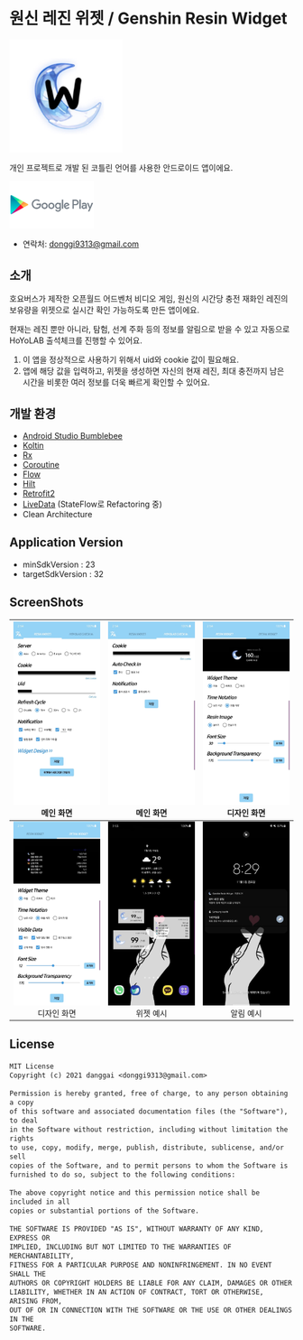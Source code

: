 # 원신 레진 위젯 / Genshin Resin Widget

<img src="./assets/icon.jpg?raw=true" width="200" height="200">



개인 프로젝트로 개발 된 코틀린 언어를 사용한 안드로이드 앱이에요.

[<img src = "./assets/google-play-logo.png" width="150px">](https://play.google.com/store/apps/details?id=danggai.app.parcelwhere)

- 연락처: donggi9313@gmail.com



## 소개

호요버스가 제작한 오픈월드 어드벤처 비디오 게임, 원신의 시간당 충전 재화인 레진의 보유량을 위젯으로 실시간 확인 가능하도록 만든 앱이에요.

현재는 레진 뿐만 아니라, 탐험, 선계 주화 등의 정보를 알림으로 받을 수 있고 자동으로 HoYoLAB 출석체크를 진행할 수 있어요.

1. 이 앱을 정상적으로 사용하기 위해서 uid와 cookie 값이 필요해요.
2. 앱에 해당 값을 입력하고, 위젯을 생성하면 자신의 현재 레진, 최대 충전까지 남은 시간을 비롯한 여러 정보를 더욱 빠르게 확인할 수 있어요.



## 개발 환경

- [Android Studio Bumblebee](https://developer.android.com/studio/intro)
- [Koltin](https://developer.android.com/kotlin)
- [Rx](https://reactivex.io/)
- [Coroutine](https://developer.android.com/kotlin/coroutines?hl=ko)
- [Flow](https://developer.android.com/kotlin/flow?hl=ko)
- [Hilt](https://dagger.dev/hilt/)
- [Retrofit2](https://square.github.io/retrofit/)
- [LiveData](https://developer.android.com/topic/libraries/architecture/livedata?hl=ko) (StateFlow로 Refactoring 중)
- Clean Architecture



## Application Version

- minSdkVersion : 23
- targetSdkVersion : 32





## ScreenShots



| ![screenshot_00.jpg](./assets/00.jpg?raw=true)<br /><center>메인 화면</center> | ![screenshot_01.jpg](./assets/01.jpg?raw=true)<br /><center>메인 화면</center> | ![screenshot_02.jpg](./assets/02.jpg?raw=true)<br /><center>디자인 화면</center> |
| ------------------------------------------------------------ | ------------------------------------------------------------ | ------------------------------------------------------------ |
| ![screenshot_00.jpg](./assets/03.jpg?raw=true)<br /><center>디자인 화면</center> | ![screenshot_01.jpg](./assets/04.jpg?raw=true)<br /><center>위젯 예시</center> | ![screenshot_02.jpg](./assets/05.jpg?raw=true)<br /><center>알림 예시</center> |





## License

```
MIT License
Copyright (c) 2021 danggai <donggi9313@gmail.com>

Permission is hereby granted, free of charge, to any person obtaining a copy
of this software and associated documentation files (the "Software"), to deal
in the Software without restriction, including without limitation the rights
to use, copy, modify, merge, publish, distribute, sublicense, and/or sell
copies of the Software, and to permit persons to whom the Software is
furnished to do so, subject to the following conditions:
     
The above copyright notice and this permission notice shall be included in all
copies or substantial portions of the Software.
     
THE SOFTWARE IS PROVIDED "AS IS", WITHOUT WARRANTY OF ANY KIND, EXPRESS OR
IMPLIED, INCLUDING BUT NOT LIMITED TO THE WARRANTIES OF MERCHANTABILITY,
FITNESS FOR A PARTICULAR PURPOSE AND NONINFRINGEMENT. IN NO EVENT SHALL THE
AUTHORS OR COPYRIGHT HOLDERS BE LIABLE FOR ANY CLAIM, DAMAGES OR OTHER
LIABILITY, WHETHER IN AN ACTION OF CONTRACT, TORT OR OTHERWISE, ARISING FROM,
OUT OF OR IN CONNECTION WITH THE SOFTWARE OR THE USE OR OTHER DEALINGS IN THE
SOFTWARE.
```
